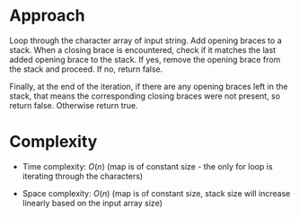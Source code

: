 # Approach
Loop through the character array of input string. Add opening braces to a stack. When a closing brace is encountered, 
check if it matches the last added opening brace to the stack. If yes, remove the opening brace from the stack and proceed. 
If no, return false.

Finally, at the end of the iteration, if there are any opening braces left in the stack, 
that means the corresponding closing braces were not present, so return false. Otherwise return true.

# Complexity
- Time complexity:
  $O(n)$ (map is of constant size - the only for loop is iterating through the characters)

- Space complexity:
  $O(n)$ (map is of constant size, stack size will increase linearly based on the input array size)